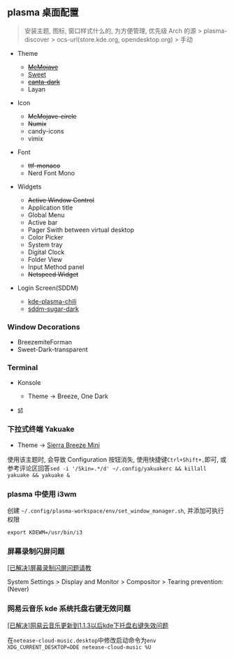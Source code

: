 ## plasma 桌面配置

> 安装主题, 图标, 窗口样式什么的, 为方便管理, 优先级 Arch 的源 > plasma-discover > ocs-url(store.kde.org, opendesktop.org) > 手动

* Theme
    - ~~[McMojave](https://store.kde.org/p/1305006/)~~
    - [Sweet](https://store.kde.org/p/1294174/)
    - ~~[canta-dark](https://store.kde.org/p/1220749/)~~
    - Layan

* Icon
    - ~~McMojave-circle~~
    - ~~Numix~~
    - candy-icons
    - vimix

* Font
    - ~~ttf-monaco~~
    - Nerd Font Mono

* Widgets
    - ~~Active Window Control~~
    - Application title
    - Global Menu
    - Active bar
    - Pager Swith between virtual desktop
    - Color Picker
    - System tray
    - Digital Clock
    - Folder View
    - Input Method panel
    - ~~Netspeed Widget~~

* Login Screen(SDDM)
    - [kde-plasma-chili](https://github.com/MarianArlt/kde-plasma-chili)
    - [sddm-sugar-dark](https://github.com/MarianArlt/sddm-sugar-dark)

### Window Decorations

* BreezemiteForman
* Sweet-Dark-transparent

### Terminal

* Konsole
    - Theme -> Breeze, One Dark

* [st](https://github.com/alacine/st)

### 下拉式终端 Yakuake

* Theme -> [Sierra Breeze Mini](https://store.kde.org/p/1256788/)

使用该主题时, 会导致 Configuration 按钮消失, 使用快捷键`Ctrl+Shift+,`即可, 或参考评论区回答`sed -i '/Skin=.*/d' ~/.config/yakuakerc && killall yakuake && yakuake &`

### plasma 中使用 i3wm

创建 `~/.config/plasma-workspace/env/set_window_manager.sh`, 并添加可执行权限

```
export KDEWM=/usr/bin/i3
```

### 屏幕录制闪屏问题

[[已解决]屏幕录制闪屏问题请教](https://bbs.archlinuxcn.org/viewtopic.php?id=5713)

System Settings > Display and Monitor > Compositor > Tearing prevention: (Never)

### 网易云音乐 kde 系统托盘右键无效问题

[[已解决]网易云音乐更新到1.1.3以后kde下托盘右键失效问题](https://bbs.archlinuxcn.org/viewtopic.php?id=5691)

在`netease-cloud-music.desktop`中修改启动命令为`env XDG_CURRENT_DESKTOP=DDE netease-cloud-music %U`
